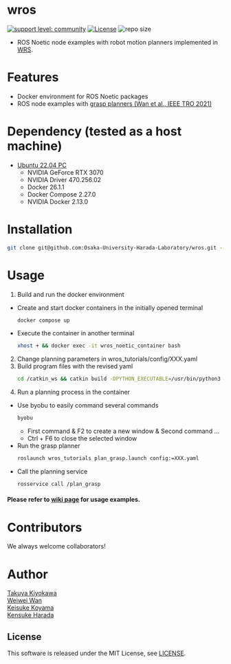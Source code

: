 # wros

[![support level: community](https://img.shields.io/badge/support%20level-community-lightgray.svg)](https://rosindustrial.org/news/2016/10/7/better-supporting-a-growing-ros-industrial-software-platform)
[![License](https://img.shields.io/badge/License-BSD%203--Clause-blue.svg)](https://opensource.org/licenses/BSD-3-Clause)
![repo size](https://img.shields.io/github/repo-size/Osaka-University-Harada-Laboratory/wros)

- ROS Noetic node examples with robot motion planners implemented in [WRS](https://github.com/wanweiwei07/wrs).

# Features

- Docker environment for ROS Noetic packages
- ROS node examples with [grasp planners (Wan et al., IEEE TRO 2021)](https://ieeexplore.ieee.org/stamp/stamp.jsp?tp=&arnumber=9170578)

# Dependency (tested as a host machine)

- [Ubuntu 22.04 PC](https://ubuntu.com/certified/laptops?q=&limit=20&vendor=Dell&vendor=Lenovo&vendor=HP&release=22.04+LTS)
  - NVIDIA GeForce RTX 3070
  - NVIDIA Driver 470.256.02
  - Docker 26.1.1
  - Docker Compose 2.27.0
  - NVIDIA Docker 2.13.0

# Installation
```bash
git clone git@github.com:Osaka-University-Harada-Laboratory/wros.git --recursive --depth 1 && cd wros && COMPOSE_DOCKER_CLI_BUILD=1 DOCKER_BUILDKIT=1 docker compose build --no-cache --parallel 
```

# Usage
1. Build and run the docker environment
- Create and start docker containers in the initially opened terminal
    ```bash
    docker compose up
    ```
 - Execute the container in another terminal
    ```bash
    xhost + && docker exec -it wros_noetic_container bash
    ```
2. Change planning parameters in wros_tutorials/config/XXX.yaml  
3. Build program files with the revised yaml
    ```bash
    cd /catkin_ws && catkin build -DPYTHON_EXECUTABLE=/usr/bin/python3 && source devel/setup.bash
    ```
4. Run a planning process in the container  
- Use byobu to easily command several commands  
    ```bash
    byobu
    ```
     - First command & F2 to create a new window & Second command ...
     - Ctrl + F6 to close the selected window
 - Run the grasp planner
    ```bash
    roslaunch wros_tutorials plan_grasp.launch config:=XXX.yaml
    ```
 - Call the planning service
    ```bash
    rosservice call /plan_grasp
    ```

#### Please refer to [wiki page](https://github.com/Osaka-University-Harada-Laboratory/wros/wiki/Usage-examples) for usage examples.

# Contributors

We always welcome collaborators!

# Author

[Takuya Kiyokawa](https://takuya-ki.github.io/)  
[Weiwei Wan](https://wanweiwei07.github.io/)  
[Keisuke Koyama](https://kk-hs-sa.website/)  
[Kensuke Harada](https://www.roboticmanipulation.org/members2/kensuke-harada/)  

## License

This software is released under the MIT License, see [LICENSE](./LICENSE).
